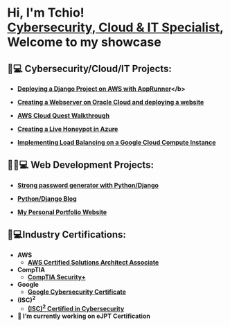 <h1>Hi, I'm Tchio! <br/><a  href="https://www.linkedin.com/in/tchio-fonkwa-paulin/">Cybersecurity, Cloud & IT Specialist</a>, Welcome to my showcase


<h2>🔐💻 Cybersecurity/Cloud/IT Projects:</h2>

- <b>[Deploying a Django Project on AWS with AppRunner]([https://github.com/LnPaulin/OCI_WS](https://medium.com/@tchiofonkwa/deploying-a-django-project-on-aws-with-app-runner-and-a-ci-cd-pipeline-174bec24132f))</b>

- <b>[Creating a Webserver on Oracle Cloud and deploying a website](https://github.com/LnPaulin/OCI_WS)</b>

- <b>[AWS Cloud Quest Walkthrough](https://youtu.be/PfDOS1kEuMU?si=XEtRNMScrNWWP0De)</b>

- <b>[Creating a Live Honeypot in Azure](https://github.com/LnPaulin/Honeypot)</b>

- <b>[Implementing Load Balancing on a Google Cloud Compute Instance](https://youtu.be/mTWk9_nRjzg?si=yBzvzNnYerfgOVAn)</b>

<h2>👨‍💻💻 Web Development Projects:</h2>

- <b>[Strong password generator with Python/Django](https://github.com/LnPaulin/password_gen)</b>

- <b>[Python/Django Blog](https://github.com/LnPaulin/Mygcebank)

- <b>[My Personal Portfolio Website](https://tchio.gitcotech.net) 

  
<h2>📄💻Industry Certifications:</h2>

- <b>AWS</b>
  - [AWS Certified Solutions Architect Associate](https://www.credly.com/badges/ffe2ab3e-bb54-4e2e-86e7-e46d2128ce5a/public_url)
- <b>CompTIA</b>
  - [CompTIA Security+](https://www.credly.com/badges/814a529f-35a0-451a-b9bb-ec27fd94bf7d/public_url)
- <b>Google</b>
  - [Google Cybersecurity Certificate](https://www.credly.com/badges/0b86d34d-41ed-4a43-a3fb-c8da8663a033/public_url)
- <b> (ISC)<sup>2</sup></b>
  - [(ISC)<sup>2</sup> Certified in Cybersecurity](https://www.credly.com/badges/18cce0ac-e303-45aa-beca-11d6917052a2/public_url)
- 🔭 I’m currently working on eJPT Certification

